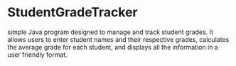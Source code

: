 # StudentGradeTracker
simple Java program designed to manage and track student grades. It allows users to enter student names and their respective grades, calculates the average grade for each student, and displays all the information in a user friendly format.

